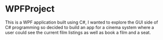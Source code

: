 # WPFProject
This is a WPF application built using C#, I wanted to explore the GUI side of C# programming so decided to build an app for a cinema system where a user could see the current film listings as well as book a film and a seat.
